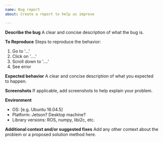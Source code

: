 ```yaml
---
name: Bug report
about: Create a report to help us improve

---
```


**Describe the bug**
A clear and concise description of what the bug is.

**To Reproduce**
Steps to reproduce the behavior:
1. Go to '...'
2. Click on '....'
3. Scroll down to '....'
4. See error

**Expected behavior**
A clear and concise description of what you expected to happen.

**Screenshots**
If applicable, add screenshots to help explain your problem.

**Environment**
 - OS: [e.g. Ubuntu 16.04.5]
 - Platform: Jetson? Desktop machine?
 - Library versions: ROS, numpy, libi2c, etc.

**Additional context and/or suggested fixes**
Add any other context about the problem or a proposed solution method here.
